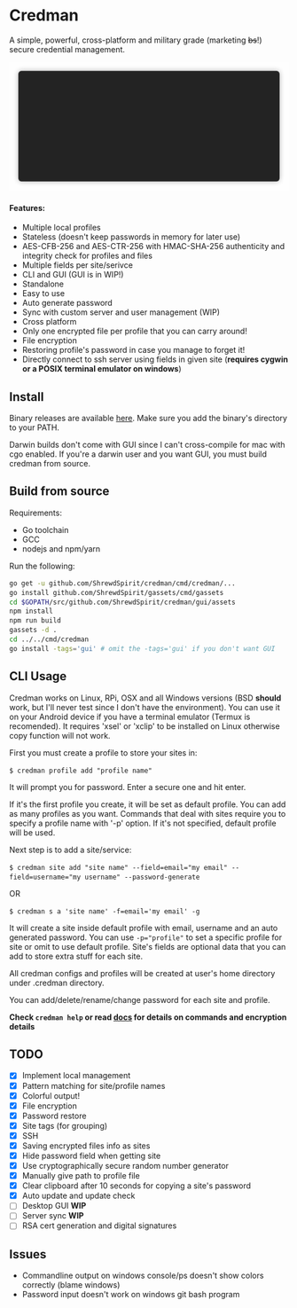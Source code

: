Credman
=====
A simple, powerful, cross-platform and military grade (marketing ~~bs~~!) secure credential management.

<p align="center"><img src="/img/demo.gif?raw=true"/></p>

#### Features:
- Multiple local profiles
- Stateless (doesn't keep passwords in memory for later use)
- AES-CFB-256 and AES-CTR-256 with HMAC-SHA-256 authenticity and integrity check for profiles and files
- Multiple fields per site/serivce
- CLI and GUI (GUI is in WIP!)
- Standalone
- Easy to use
- Auto generate password
- Sync with custom server and user management (WIP)
- Cross platform
- Only one encrypted file per profile that you can carry around!
- File encryption
- Restoring profile's password in case you manage to forget it!
- Directly connect to ssh server using fields in given site (**requires cygwin or a POSIX terminal emulator on windows**)

## Install
Binary releases are available [here](https://github.com/ShrewdSpirit/credman/releases/latest). Make sure you add the binary's directory to your PATH.

Darwin builds don't come with GUI since I can't cross-compile for mac with cgo enabled. If you're a darwin user and you want GUI, you must build credman from source.

## Build from source
Requirements:
- Go toolchain
- GCC
- nodejs and npm/yarn

Run the following:
```bash
go get -u github.com/ShrewdSpirit/credman/cmd/credman/...
go install github.com/ShrewdSpirit/gassets/cmd/gassets
cd $GOPATH/src/github.com/ShrewdSpirit/credman/gui/assets
npm install
npm run build
gassets -d .
cd ../../cmd/credman
go install -tags='gui' # omit the -tags='gui' if you don't want GUI
```

## CLI Usage
Credman works on Linux, RPi, OSX and all Windows versions (BSD **should** work, but I'll never test since I don't have the environment). You can use it on your Android device if you have a terminal emulator (Termux is recomended).
It requires 'xsel' or 'xclip' to be installed on Linux otherwise copy function will not work.

First you must create a profile to store your sites in:

`$ credman profile add "profile name"`

It will prompt you for password. Enter a secure one and hit enter.

If it's the first profile you create, it will be set as default profile. You can add as many profiles as you want.
Commands that deal with sites require you to specify a profile name with '-p' option. If it's not specified, default profile will be used.

Next step is to add a site/service:

`$ credman site add "site name" --field=email="my email" --field=username="my username" --password-generate`

OR

`$ credman s a 'site name' -f=email='my email' -g`

It will create a site inside default profile with email, username and an auto generated password.
You can use `-p="profile"` to set a specific profile for site or omit to use default profile.
Site's fields are optional data that you can add to store extra stuff for each site.

All credman configs and profiles will be created at user's home directory under .credman directory.

You can add/delete/rename/change password for each site and profile.

**Check `credman help` or read [docs](https://github.com/ShrewdSpirit/credman/blob/master/Docs.md) for details on commands and encryption details**

## TODO
- [x] Implement local management
- [x] Pattern matching for site/profile names
- [x] Colorful output!
- [x] File encryption
- [x] Password restore
- [x] Site tags (for grouping)
- [x] SSH
- [x] Saving encrypted files info as sites
- [x] Hide password field when getting site
- [x] Use cryptographically secure random number generator
- [x] Manually give path to profile file
- [x] Clear clipboard after 10 seconds for copying a site's password
- [x] Auto update and update check
- [ ] Desktop GUI **WIP**
- [ ] Server sync **WIP**
- [ ] RSA cert generation and digital signatures

## Issues

- Commandline output on windows console/ps doesn't show colors correctly (blame windows)
- Password input doesn't work on windows git bash program
